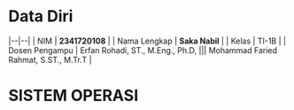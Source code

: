 # Data Diri

|--|--|
| NIM | **2341720108** |
| Nama Lengkap | **Saka Nabil** |
| Kelas | TI-1B |
| Dosen Pengampu | Erfan Rohadi, ST., M.Eng., Ph.D, 
||| Mohammad Faried Rahmat, S.ST., M.Tr.T |

# SISTEM OPERASI
